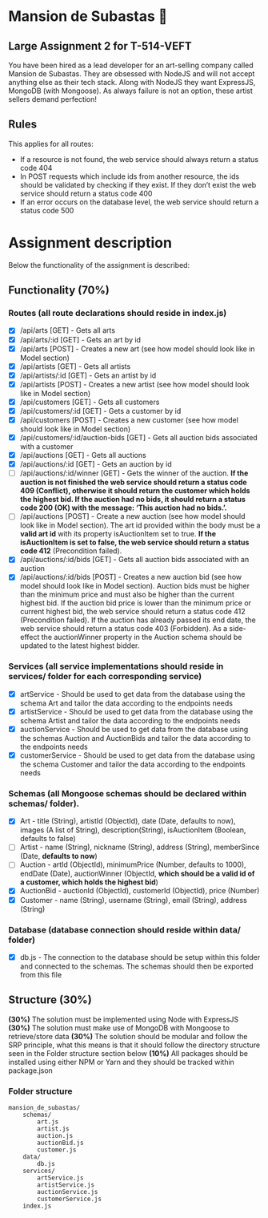 # Mansion de Subastas :dancer:
## Large Assignment 2 for T-514-VEFT

You have been hired as a lead developer for an art-selling company called Mansion de Subastas.
They are obsessed with NodeJS and will not accept anything else as their tech stack. Along with
NodeJS they want ExpressJS, MongoDB (with Mongoose). As always failure is not an option,
these artist sellers demand perfection!

## Rules
This applies for all routes:

- If a resource is not found, the web service should always return a status code 404
- In POST requests which include ids from another resource, the ids should be validated by checking if they exist. 
  If they don’t exist the web service should return a status code 400
- If an error occurs on the database level, the web service should return a status code 500

# Assignment description
Below the functionality of the assignment is described:

## Functionality (70%)
### Routes (all route declarations should reside in index.js)
- [x] /api/arts [GET] - Gets all arts
- [x] /api/arts/:id [GET] - Gets an art by id
- [x] /api/arts [POST] - Creates a new art (see how model should look like in Model section)
- [x] /api/artists [GET] - Gets all artists
- [x] /api/artists/:id [GET] - Gets an artist by id
- [x] /api/artists [POST] - Creates a new artist (see how model should look like in Model section)
- [x] /api/customers [GET] - Gets all customers
- [x] /api/customers/:id [GET] - Gets a customer by id
- [x] /api/customers [POST] - Creates a new customer (see how model should look like in Model section)
- [x] /api/customers/:id/auction-bids [GET] - Gets all auction bids associated with a customer
- [x] /api/auctions [GET] - Gets all auctions
- [x] /api/auctions/:id [GET] - Gets an auction by id
- [ ] /api/auctions/:id/winner [GET] - Gets the winner of the auction. **If the auction is not finished 
  the web service should return a status code 409 (Conflict), otherwise it should return the customer 
  which holds the highest bid. If the auction had no bids, it should return a status code 200 (OK) 
  with the message: ‘This auction had no bids.’.**
- [ ] /api/auctions [POST] - Create a new auction (see how model should look like in Model section). 
  The art id provided within the body must be a **valid art id** with its property isAuctionItem set 
  to true. **If the isAuctionItem is set to false, the web service should return a status code 
  412** (Precondition failed).
- [x] /api/auctions/:id/bids [GET] - Gets all auction bids associated with an auction
- [x] /api/auctions/:id/bids [POST] - Creates a new auction bid (see how model should look like in 
  Model section). Auction bids must be higher than the minimum price and must also be higher 
  than the current highest bid. If the auction bid price is lower than the minimum price or 
  current highest bid, the web service should return a status code 412 (Precondition failed). 
  If the auction has already passed its end date, the web service should return a status 
  code 403 (Forbidden). As a side-effect the auctionWinner property in the Auction schema 
  should be updated to the latest highest bidder.

### Services (all service implementations should reside in services/ folder for each corresponding service)
- [x] artService - Should be used to get data from the database using the schema Art and tailor the 
  data according to the endpoints needs
- [x] artistService - Should be used to get data from the database using the schema Artist and tailor 
  the data according to the endpoints needs
- [x] auctionService - Should be used to get data from the database using the schemas Auction and 
  AuctionBids and tailor the data according to the endpoints needs
- [x] customerService - Should be used to get data from the database using the schema Customer and 
  tailor the data according to the endpoints needs

### Schemas (all Mongoose schemas should be declared within schemas/ folder).
- [x] Art - title (String), artistId (ObjectId), date (Date, defaults to now), images (A list of String), 
  description(String), isAuctionItem (Boolean, defaults to false)
- [ ] Artist - name (String), nickname (String), address (String), memberSince (Date, **defaults to now**)
- [ ] Auction - artId (ObjectId), minimumPrice (Number, defaults to 1000), endDate (Date), auctionWinner 
  (ObjectId, **which should be a valid id of a customer, which holds the highest bid**)
- [x] AuctionBid - auctionId (ObjectId), customerId (ObjectId), price (Number)
- [x] Customer - name (String), username (String), email (String), address (String)

### Database (database connection should reside within data/ folder)
- [x] db.js - The connection to the database should be setup within this folder and connected 
  to the schemas. The schemas should then be exported from this file

## Structure (30%)
**(30%)** The solution must be implemented using Node with ExpressJS
**(30%)** The solution must make use of MongoDB with Mongoose to retrieve/store data
**(30%)** The solution should be modular and follow the SRP principle, what this means is that it should follow the directory structure seen in the Folder structure section below
**(10%)** All packages should be installed using either NPM or Yarn and they should be tracked within package.json

### Folder structure
	mansion_de_subastas/
		schemas/
			art.js
			artist.js
			auction.js
			auctionBid.js
			customer.js
		data/
			db.js
		services/
			artService.js
			artistService.js
			auctionService.js
			customerService.js
		index.js
